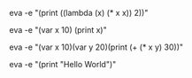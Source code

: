 eva -e "(print ((lambda (x) (* x x)) 2))"

eva -e "(var x 10) (print x)"

eva -e "(var x 10)(var y 20)(print (+ (* x y) 30))"

eva -e "(print \"Hello World\")"

